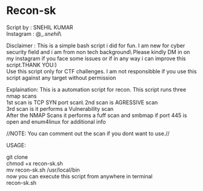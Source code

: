 # Recon-sk
Script by : SNEHIL KUMAR\
Instagram : @_._snehil_\


Disclaimer : This is a simple bash script i did for fun. I am new for cyber security field and i am from non tech background\ 
             Please kindly DM in on my instagram if you face some issues or if in any way i can improve this script.THANK YOU:)\
             Use this script only for CTF challenges. I am not responsibble if you use this script against any target without permission


Explaination: This is a automation script for recon. This script runs three nmap scans\
             1st scan is  TCP SYN port scan\ 
             2nd scan is AGRESSIVE scan\
             3rd scan is it performs a Vulnerability scan \
             After the NMAP Scans it performs a fuff scan and smbmap if port 445 is open and enum4linux for additional info
 
 //NOTE: You can comment out the scan if you dont want to use.//

USAGE:
   
git clone\
chmod +x recon-sk.sh\
mv recon-sk.sh /usr/local/bin\
now you can execute this script from anywhere in terminal\
recon-sk.sh <IP> 
